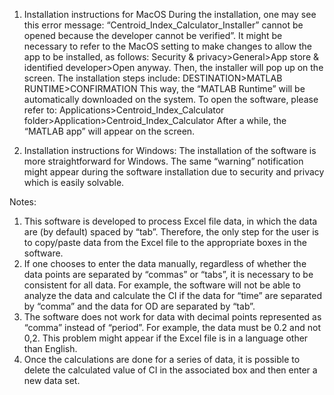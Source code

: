 1. Installation instructions for MacOS
During the installation, one may see this error message:
“Centroid_Index_Calculator_Installer” cannot be opened because the developer cannot be verified”.
It might be necessary to refer to the MacOS setting to make changes to allow the app to be installed, as follows: 
Security & privacy>General>App store & identified developer>Open anyway.
Then, the installer will pop up on the screen. 
The installation steps include:
DESTINATION>MATLAB RUNTIME>CONFIRMATION
This way, the “MATLAB Runtime” will be automatically downloaded on the system. 
To open the software, please refer to:
Applications>Centroid_Index_Calculator folder>Application>Centroid_Index_Calculator
After a while, the “MATLAB app” will appear on the screen.

2. Installation instructions for Windows:
The installation of the software is more straightforward for Windows. 
The same “warning” notification might appear during the software installation due to security and privacy which is easily solvable.

Notes:
1. This software is developed to process Excel file data, in which the data are (by default) spaced by “tab”. Therefore, the only step for the user is to copy/paste data from the Excel file to the appropriate boxes in the software. 
2. If one chooses to enter the data manually, regardless of whether the data points are separated by “commas” or “tabs”, it is necessary to be consistent for all data. For example, the software will not be able to analyze the data and calculate the CI if the data for “time” are separated by “comma” and the data for OD are separated by “tab”.
3. The software does not work for data with decimal points represented as “comma” instead of “period”. For example, the data must be 0.2 and not 0,2. This problem might appear if the Excel file is in a language other than English. 
4. Once the calculations are done for a series of data, it is possible to delete the calculated value of CI in the associated box and then enter a new data set. 
